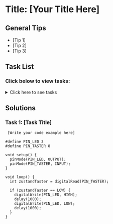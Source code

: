 # Title: [Your Title Here]

## General Tips
- [Tip 1]
- [Tip 2]
- [Tip 3]

## Task List
### Click below to view tasks:
<details>
  <summary>Click here to see tasks</summary>
  - [Task 1: Enter Task Description]
  
</details>

## Solutions

### Task 1: [Task Title]
```Arduino
 [Write your code example here]

#define PIN_LED 3
#define PIN_TASTER 8

void setup() {
  pinMode(PIN_LED, OUTPUT);
  pinMode(PIN_TASTER, INPUT);
}

void loop() {
  int zustandTaster = digitalRead(PIN_TASTER);
  
  if (zustandTaster == LOW) {
    digitalWrite(PIN_LED, HIGH);
    delay(1000);
    digitalWrite(PIN_LED, LOW);
    delay(1000);
  }
}